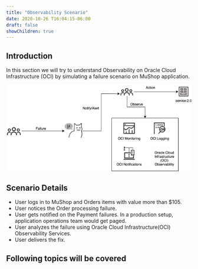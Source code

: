 ```yaml
---
title: "Observability Scenario"
date: 2020-10-26 T16:04:15-06:00
draft: false
showChildren: true
---
```


## Introduction

In this section we will try to understand Observability on Oracle Cloud Infrastructure (OCI) by simulating a failure scenario on MuShop application.

![Failure-scenario](../images/observability-scenario.png)

## Scenario Details
- User logs in to MuShop and Orders items with value more than $105.
- User notices the Order processing failure.
- User gets notified on the Payment failures. 
  In a production setup, application operations team would get paged.
- User analyzes the failure using Oracle Cloud Infrastructure(OCI) Observability Services.
- User delivers the fix. 

## Following topics will be covered